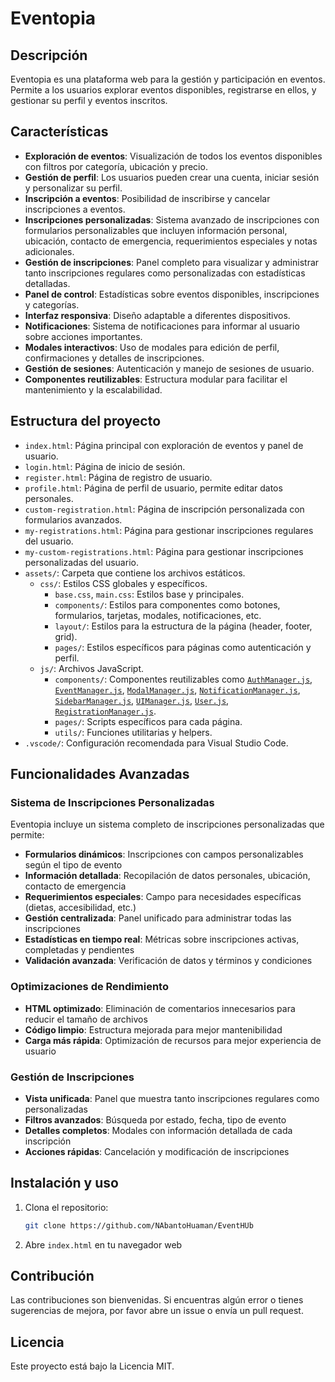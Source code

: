 # Eventopia

## Descripción
Eventopia es una plataforma web para la gestión y participación en eventos. Permite a los usuarios explorar eventos disponibles, registrarse en ellos, y gestionar su perfil y eventos inscritos.

## Características
- **Exploración de eventos**: Visualización de todos los eventos disponibles con filtros por categoría, ubicación y precio.
- **Gestión de perfil**: Los usuarios pueden crear una cuenta, iniciar sesión y personalizar su perfil.
- **Inscripción a eventos**: Posibilidad de inscribirse y cancelar inscripciones a eventos.
- **Inscripciones personalizadas**: Sistema avanzado de inscripciones con formularios personalizables que incluyen información personal, ubicación, contacto de emergencia, requerimientos especiales y notas adicionales.
- **Gestión de inscripciones**: Panel completo para visualizar y administrar tanto inscripciones regulares como personalizadas con estadísticas detalladas.
- **Panel de control**: Estadísticas sobre eventos disponibles, inscripciones y categorías.
- **Interfaz responsiva**: Diseño adaptable a diferentes dispositivos.
- **Notificaciones**: Sistema de notificaciones para informar al usuario sobre acciones importantes.
- **Modales interactivos**: Uso de modales para edición de perfil, confirmaciones y detalles de inscripciones.
- **Gestión de sesiones**: Autenticación y manejo de sesiones de usuario.
- **Componentes reutilizables**: Estructura modular para facilitar el mantenimiento y la escalabilidad.

## Estructura del proyecto
- `index.html`: Página principal con exploración de eventos y panel de usuario.
- `login.html`: Página de inicio de sesión.
- `register.html`: Página de registro de usuario.
- `profile.html`: Página de perfil de usuario, permite editar datos personales.
- `custom-registration.html`: Página de inscripción personalizada con formularios avanzados.
- `my-registrations.html`: Página para gestionar inscripciones regulares del usuario.
- `my-custom-registrations.html`: Página para gestionar inscripciones personalizadas del usuario.
- `assets/`: Carpeta que contiene los archivos estáticos.
    - `css/`: Estilos CSS globales y específicos.
        - `base.css`, `main.css`: Estilos base y principales.
        - `components/`: Estilos para componentes como botones, formularios, tarjetas, modales, notificaciones, etc.
        - `layout/`: Estilos para la estructura de la página (header, footer, grid).
        - `pages/`: Estilos específicos para páginas como autenticación y perfil.
    - `js/`: Archivos JavaScript.
        - `components/`: Componentes reutilizables como [`AuthManager.js`](assets/js/components/AuthManager.js), [`EventManager.js`](assets/js/components/EventManager.js), [`ModalManager.js`](assets/js/components/ModalManager.js), [`NotificationManager.js`](assets/js/components/NotificationManager.js), [`SidebarManager.js`](assets/js/components/SidebarManager.js), [`UIManager.js`](assets/js/components/UIManager.js), [`User.js`](assets/js/components/User.js), [`RegistrationManager.js`](assets/js/components/RegistrationManager.js).
        - `pages/`: Scripts específicos para cada página.
        - `utils/`: Funciones utilitarias y helpers.
- `.vscode/`: Configuración recomendada para Visual Studio Code.

## Funcionalidades Avanzadas

### Sistema de Inscripciones Personalizadas
Eventopia incluye un sistema completo de inscripciones personalizadas que permite:

- **Formularios dinámicos**: Inscripciones con campos personalizables según el tipo de evento
- **Información detallada**: Recopilación de datos personales, ubicación, contacto de emergencia
- **Requerimientos especiales**: Campo para necesidades específicas (dietas, accesibilidad, etc.)
- **Gestión centralizada**: Panel unificado para administrar todas las inscripciones
- **Estadísticas en tiempo real**: Métricas sobre inscripciones activas, completadas y pendientes
- **Validación avanzada**: Verificación de datos y términos y condiciones

### Optimizaciones de Rendimiento
- **HTML optimizado**: Eliminación de comentarios innecesarios para reducir el tamaño de archivos
- **Código limpio**: Estructura mejorada para mejor mantenibilidad
- **Carga más rápida**: Optimización de recursos para mejor experiencia de usuario

### Gestión de Inscripciones
- **Vista unificada**: Panel que muestra tanto inscripciones regulares como personalizadas
- **Filtros avanzados**: Búsqueda por estado, fecha, tipo de evento
- **Detalles completos**: Modales con información detallada de cada inscripción
- **Acciones rápidas**: Cancelación y modificación de inscripciones

## Instalación y uso

1. Clona el repositorio:
   ```sh
   git clone https://github.com/NAbantoHuaman/EventHUb
   ```
2. Abre `index.html` en tu navegador web

## Contribución
Las contribuciones son bienvenidas. Si encuentras algún error o tienes sugerencias de mejora, por favor abre un issue o envía un pull request.

## Licencia
Este proyecto está bajo la Licencia MIT.





